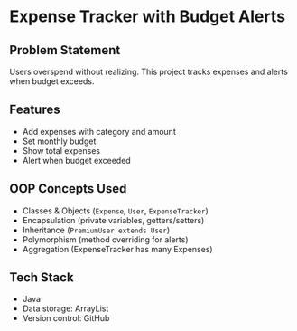 # Expense Tracker with Budget Alerts

## Problem Statement
Users overspend without realizing. This project tracks expenses and alerts when budget exceeds.

## Features
- Add expenses with category and amount
- Set monthly budget
- Show total expenses
- Alert when budget exceeded

## OOP Concepts Used
- Classes & Objects (`Expense`, `User`, `ExpenseTracker`)
- Encapsulation (private variables, getters/setters)
- Inheritance (`PremiumUser extends User`)
- Polymorphism (method overriding for alerts)
- Aggregation (ExpenseTracker has many Expenses)

## Tech Stack
- Java
- Data storage: ArrayList
- Version control: GitHub

